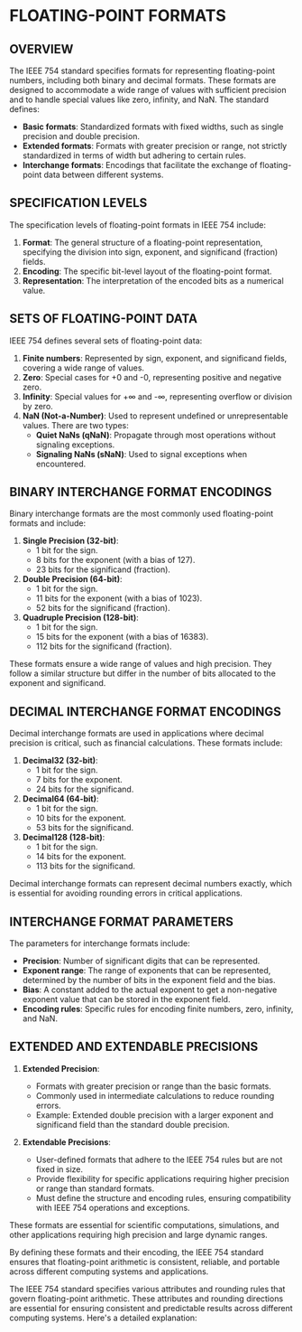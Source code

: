 # FLOATING-POINT FORMATS

## OVERVIEW

The IEEE 754 standard specifies formats for representing floating-point numbers, including both binary and decimal formats. These formats are designed to accommodate a wide range of values with sufficient precision and to handle special values like zero, infinity, and NaN. The standard defines:

- **Basic formats**: Standardized formats with fixed widths, such as single precision and double precision.
- **Extended formats**: Formats with greater precision or range, not strictly standardized in terms of width but adhering to certain rules.
- **Interchange formats**: Encodings that facilitate the exchange of floating-point data between different systems.

## SPECIFICATION LEVELS

The specification levels of floating-point formats in IEEE 754 include:

1. **Format**: The general structure of a floating-point representation, specifying the division into sign, exponent, and significand (fraction) fields.
2. **Encoding**: The specific bit-level layout of the floating-point format.
3. **Representation**: The interpretation of the encoded bits as a numerical value.

## SETS OF FLOATING-POINT DATA

IEEE 754 defines several sets of floating-point data:

1. **Finite numbers**: Represented by sign, exponent, and significand fields, covering a wide range of values.
2. **Zero**: Special cases for +0 and -0, representing positive and negative zero.
3. **Infinity**: Special values for +∞ and -∞, representing overflow or division by zero.
4. **NaN (Not-a-Number)**: Used to represent undefined or unrepresentable values. There are two types:
   - **Quiet NaNs (qNaN)**: Propagate through most operations without signaling exceptions.
   - **Signaling NaNs (sNaN)**: Used to signal exceptions when encountered.

## BINARY INTERCHANGE FORMAT ENCODINGS

Binary interchange formats are the most commonly used floating-point formats and include:

1. **Single Precision (32-bit)**:
   - 1 bit for the sign.
   - 8 bits for the exponent (with a bias of 127).
   - 23 bits for the significand (fraction).
2. **Double Precision (64-bit)**:
   - 1 bit for the sign.
   - 11 bits for the exponent (with a bias of 1023).
   - 52 bits for the significand (fraction).
3. **Quadruple Precision (128-bit)**:
   - 1 bit for the sign.
   - 15 bits for the exponent (with a bias of 16383).
   - 112 bits for the significand (fraction).

These formats ensure a wide range of values and high precision. They follow a similar structure but differ in the number of bits allocated to the exponent and significand.

## DECIMAL INTERCHANGE FORMAT ENCODINGS

Decimal interchange formats are used in applications where decimal precision is critical, such as financial calculations. These formats include:

1. **Decimal32 (32-bit)**:
   - 1 bit for the sign.
   - 7 bits for the exponent.
   - 24 bits for the significand.
2. **Decimal64 (64-bit)**:
   - 1 bit for the sign.
   - 10 bits for the exponent.
   - 53 bits for the significand.
3. **Decimal128 (128-bit)**:
   - 1 bit for the sign.
   - 14 bits for the exponent.
   - 113 bits for the significand.

Decimal interchange formats can represent decimal numbers exactly, which is essential for avoiding rounding errors in critical applications.

## INTERCHANGE FORMAT PARAMETERS

The parameters for interchange formats include:

- **Precision**: Number of significant digits that can be represented.
- **Exponent range**: The range of exponents that can be represented, determined by the number of bits in the exponent field and the bias.
- **Bias**: A constant added to the actual exponent to get a non-negative exponent value that can be stored in the exponent field.
- **Encoding rules**: Specific rules for encoding finite numbers, zero, infinity, and NaN.

## EXTENDED AND EXTENDABLE PRECISIONS

1. **Extended Precision**:
   - Formats with greater precision or range than the basic formats.
   - Commonly used in intermediate calculations to reduce rounding errors.
   - Example: Extended double precision with a larger exponent and significand field than the standard double precision.

2. **Extendable Precisions**:
   - User-defined formats that adhere to the IEEE 754 rules but are not fixed in size.
   - Provide flexibility for specific applications requiring higher precision or range than standard formats.
   - Must define the structure and encoding rules, ensuring compatibility with IEEE 754 operations and exceptions.

These formats are essential for scientific computations, simulations, and other applications requiring high precision and large dynamic ranges.

By defining these formats and their encoding, the IEEE 754 standard ensures that floating-point arithmetic is consistent, reliable, and portable across different computing systems and applications.

The IEEE 754 standard specifies various attributes and rounding rules that govern floating-point arithmetic. These attributes and rounding directions are essential for ensuring consistent and predictable results across different computing systems. Here's a detailed explanation:
